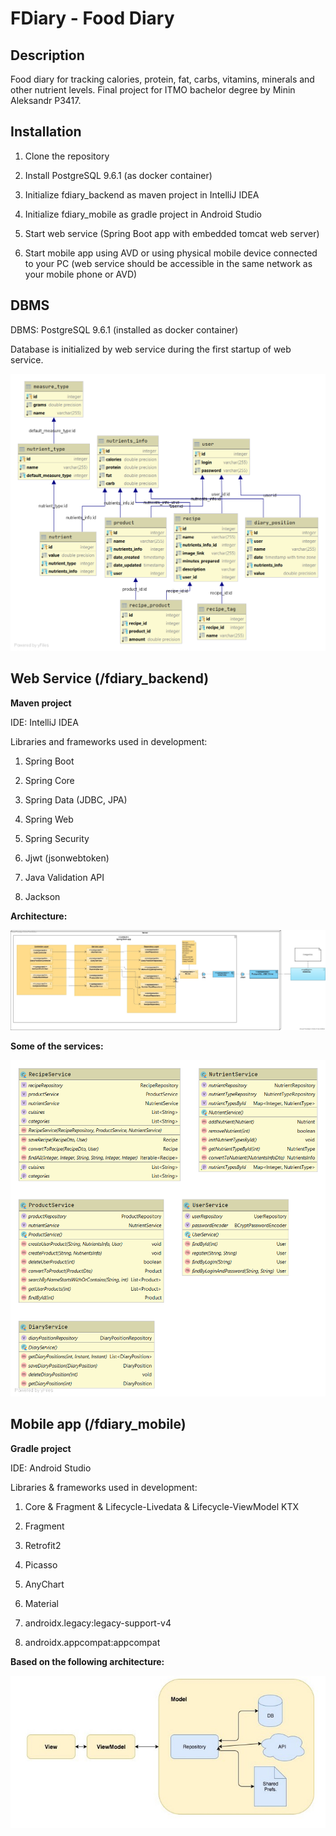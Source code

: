 # FDiary - Food Diary

## Description

Food diary for tracking calories, protein, fat, carbs, vitamins, minerals and other nutrient levels. Final project for ITMO bachelor degree by Minin Aleksandr P3417.

## Installation

1) Clone the repository

2) Install PostgreSQL 9.6.1 (as docker container)

3) Initialize fdiary_backend as maven project in IntelliJ IDEA

4) Initialize fdiary_mobile as gradle project in Android Studio

5) Start web service (Spring Boot app with embedded tomcat web server)

6) Start mobile app using AVD or using physical mobile device connected to your PC (web service should be accessible in the same network as your mobile phone or AVD)

## DBMS

DBMS: PostgreSQL 9.6.1 (installed as docker container)

Database is initialized by web service during the first startup of web service.

![DB Scheme](db_scheme.png)

## Web Service (/fdiary_backend)

**Maven project**

IDE: IntelliJ IDEA

Libraries and frameworks used in development:

1) Spring Boot

2) Spring Core

3) Spring Data (JDBC, JPA)

4) Spring Web

5) Spring Security

6) Jjwt (jsonwebtoken)

7) Java Validation API

8) Jackson

**Architecture:**

![Architecture](web_service.jpg)

**Some of the services:**

![Services](services.png)

## Mobile app (/fdiary_mobile)

**Gradle project**

IDE: Android Studio

Libraries & frameworks used in development:

1) Core & Fragment & Lifecycle-Livedata & Lifecycle-ViewModel KTX

2) Fragment

3) Retrofit2 

4) Picasso

5) AnyChart

6) Material

7) androidx.legacy:legacy-support-v4

8) androidx.appcompat:appcompat

**Based on the following architecture:**

![Mobile app architecture](mobile_arch.jpg)